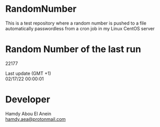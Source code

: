 # RandomNumber    
This is a test repository where a random number is pushed to a file automatically passwordless from a cron job in my Linux CentOS server    
# Random Number of the last run   
22177
      
Last update (GMT +1)    
02/17/22 00:00:01
# Developer    
Hamdy Abou El Anein   
hamdy.aea@protonmail.com
